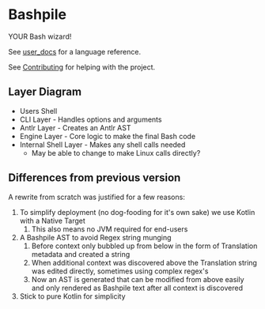# Bashpile

YOUR Bash wizard!

See [user_docs](user_docs/overview.md) for a language reference.

See [Contributing](contributing/contributing.md) for helping with the project. 

## Layer Diagram

* Users Shell
* CLI Layer - Handles options and arguments
* Antlr Layer - Creates an Antlr AST
* Engine Layer - Core logic to make the final Bash code
* Internal Shell Layer - Makes any shell calls needed
  * May be able to change to make Linux calls directly?

## Differences from previous version

A rewrite from scratch was justified for a few reasons:

1. To simplify deployment (no dog-fooding for it's own sake) we use Kotlin with a Native Target
   1. This also means no JVM required for end-users
2. A Bashpile AST to avoid Regex string munging
   1. Before context only bubbled up from below in the form of Translation metadata and created a string
   2. When additional context was discovered above the Translation string was edited directly, sometimes using complex regex's
   3. Now an AST is generated that can be modified from above easily and only rendered as Bashpile text after all context is discovered
3. Stick to pure Kotlin for simplicity